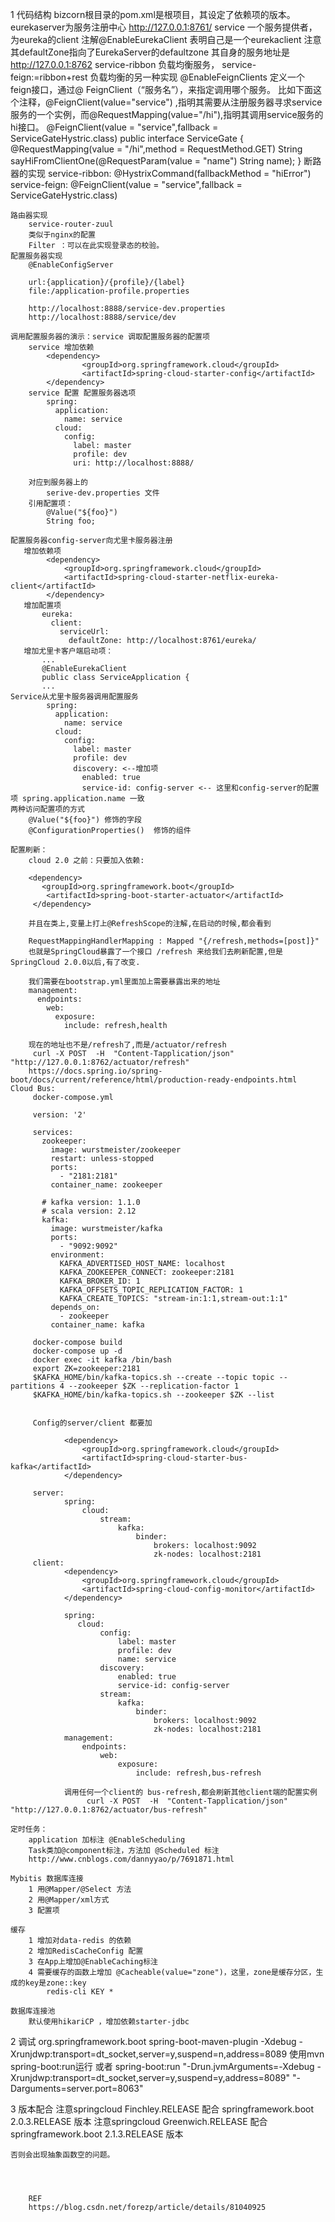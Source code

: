 1 代码结构
    bizcorn根目录的pom.xml是根项目，其设定了依赖项的版本。
    eurekaserver为服务注册中心
        http://127.0.0.1:8761/
    service 一个服务提供者，为eureka的client
        注解@EnableEurekaClient 表明自己是一个eurekaclient
        注意其defaultZone指向了EurekaServer的defaultzone
        其自身的服务地址是
        http://127.0.0.1:8762
    service-ribbon 负载均衡服务，
    service-feign:=ribbon+rest 负载均衡的另一种实现
        @EnableFeignClients
        定义一个feign接口，通过@ FeignClient（“服务名”），来指定调用哪个服务。
        比如下面这个注释，@FeignClient(value="service") ,指明其需要从注册服务器寻求service 服务的一个实例，而@RequestMapping(value="/hi"),指明其调用service服务的hi接口。
        @FeignClient(value = "service",fallback = ServiceGateHystric.class)
        public interface ServiceGate {
            @RequestMapping(value = "/hi",method = RequestMethod.GET)
            String sayHiFromClientOne(@RequestParam(value = "name") String name);
        }
    断路器的实现
        service-ribbon:
        @HystrixCommand(fallbackMethod = "hiError")
        service-feign:
        @FeignClient(value = "service",fallback = ServiceGateHystric.class)
        
    路由器实现
        service-router-zuul
        类似于nginx的配置
        Filter ：可以在此实现登录态的校验。
    配置服务器实现
        @EnableConfigServer
        
        url:{application}/{profile}/{label}
        file:/application-profile.properties
        
        http://localhost:8888/service-dev.properties
        http://localhost:8888/service/dev
        
    调用配置服务器的演示：service 调取配置服务器的配置项
        service 增加依赖
            <dependency>
        			<groupId>org.springframework.cloud</groupId>
        			<artifactId>spring-cloud-starter-config</artifactId>
        	</dependency>
        service 配置 配置服务器选项
            spring:
              application:
                name: service
              cloud:
                config:
                  label: master
                  profile: dev
                  uri: http://localhost:8888/
                  
        对应到服务器上的
            serive-dev.properties 文件
        引用配置项：
            @Value("${foo}")
        	String foo;
        	
    配置服务器config-server向尤里卡服务器注册
       增加依赖项
       		<dependency>
       			<groupId>org.springframework.cloud</groupId>
       			<artifactId>spring-cloud-starter-netflix-eureka-client</artifactId>
       		</dependency>
       增加配置项
           eureka:
             client:
               serviceUrl:
                 defaultZone: http://localhost:8761/eureka/
       增加尤里卡客户端启动项：
           ...
           @EnableEurekaClient
           public class ServiceApplication {
           ...
    Service从尤里卡服务器调用配置服务
            spring:
              application:
                name: service
              cloud:
                config:
                  label: master
                  profile: dev
                  discovery: <--增加项
                    enabled: true 
                    service-id: config-server <-- 这里和config-server的配置项 spring.application.name 一致
    两种访问配置项的方式
        @Value("${foo}") 修饰的字段
        @ConfigurationProperties()  修饰的组件
        
    配置刷新：    
        cloud 2.0 之前：只要加入依赖:
        
        <dependency>
           <groupId>org.springframework.boot</groupId>
            <artifactId>spring-boot-starter-actuator</artifactId>
         </dependency>
        
        并且在类上,变量上打上@RefreshScope的注解,在启动的时候,都会看到
        
        RequestMappingHandlerMapping : Mapped "{/refresh,methods=[post]}" 
        也就是SpringCloud暴露了一个接口 /refresh 来给我们去刷新配置,但是SpringCloud 2.0.0以后,有了改变.
        
        我们需要在bootstrap.yml里面加上需要暴露出来的地址
        management:
          endpoints:
            web:
              exposure:
                include: refresh,health
       
        现在的地址也不是/refresh了,而是/actuator/refresh
         curl -X POST  -H  "Content-Tapplication/json"  "http://127.0.0.1:8762/actuator/refresh"
        https://docs.spring.io/spring-boot/docs/current/reference/html/production-ready-endpoints.html
    Cloud Bus:
         docker-compose.yml 
         
         version: '2'
         
         services:
           zookeeper:
             image: wurstmeister/zookeeper
             restart: unless-stopped
             ports:
               - "2181:2181"
             container_name: zookeeper
         
           # kafka version: 1.1.0
           # scala version: 2.12
           kafka:
             image: wurstmeister/kafka
             ports:
               - "9092:9092"
             environment:
               KAFKA_ADVERTISED_HOST_NAME: localhost
               KAFKA_ZOOKEEPER_CONNECT: zookeeper:2181
               KAFKA_BROKER_ID: 1
               KAFKA_OFFSETS_TOPIC_REPLICATION_FACTOR: 1
               KAFKA_CREATE_TOPICS: "stream-in:1:1,stream-out:1:1"
             depends_on:
               - zookeeper
             container_name: kafka
             
         docker-compose build    
         docker-compose up -d    
         docker exec -it kafka /bin/bash
         export ZK=zookeeper:2181
         $KAFKA_HOME/bin/kafka-topics.sh --create --topic topic --partitions 4 --zookeeper $ZK --replication-factor 1
         $KAFKA_HOME/bin/kafka-topics.sh --zookeeper $ZK --list
         
         
         Config的server/client 都要加
         
         		<dependency>
         			<groupId>org.springframework.cloud</groupId>
         			<artifactId>spring-cloud-starter-bus-kafka</artifactId>
         		</dependency>
         		
         server:
                spring:
                    cloud:
                        stream:
                            kafka:
                                binder:
                                    brokers: localhost:9092
                                    zk-nodes: localhost:2181
         client:
         		<dependency>
         			<groupId>org.springframework.cloud</groupId>
         			<artifactId>spring-cloud-config-monitor</artifactId>
         		</dependency>

                spring:
                   cloud:
                        config:
                            label: master
                            profile: dev
                            name: service
                        discovery:
                            enabled: true
                            service-id: config-server
                        stream:
                            kafka:
                                binder:
                                    brokers: localhost:9092
                                    zk-nodes: localhost:2181
                management:
                    endpoints:
                        web:
                            exposure:
                                include: refresh,bus-refresh
                                
                调用任何一个client的 bus-refresh,都会刷新其他client端的配置实例
                     curl -X POST  -H  "Content-Tapplication/json"  "http://127.0.0.1:8762/actuator/bus-refresh"
             
    定时任务：
        application 加标注 @EnableScheduling
        Task类加@component标注，方法加 @Scheduled 标注
        http://www.cnblogs.com/dannyyao/p/7691871.html
        
    Mybitis 数据库连接
        1 用@Mapper/@Select 方法
        2 用@Mapper/xml方式
        3 配置项
    
    缓存
        1 增加对data-redis 的依赖
        2 增加RedisCacheConfig 配置
        3 在App上增加@EnableCaching标注
        4 需要缓存的函数上增加 @Cacheable(value="zone")，这里，zone是缓存分区，生成的key是zone::key
            redis-cli KEY *
           
    数据库连接池
        默认使用hikariCP ，增加依赖starter-jdbc
                
2 调试
    <build>
		<plugins>
			<plugin>
				<groupId>org.springframework.boot</groupId>
				<artifactId>spring-boot-maven-plugin</artifactId>
				<configuration>
					<jvmArguments>
						-Xdebug -Xrunjdwp:transport=dt_socket,server=y,suspend=n,address=8089
					</jvmArguments>
				</configuration>
			</plugin>
		</plugins>
	</build>
	使用mvn spring-boot:run运行
	或者
	spring-boot:run "-Drun.jvmArguments=-Xdebug -Xrunjdwp:transport=dt_socket,server=y,suspend=y,address=8089" "-Darguments=server.port=8063"
	
3 版本配合
    注意springcloud Finchley.RELEASE 配合 springframework.boot 2.0.3.RELEASE 版本
    注意springcloud Greenwich.RELEASE 配合 springframework.boot 2.1.3.RELEASE 版本
    
    否则会出现抽象函数空的问题。
    
    
        
        
        REF
        https://blog.csdn.net/forezp/article/details/81040925